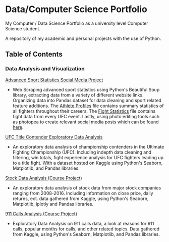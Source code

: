 # Data/Computer Science Portfolio
My Computer / Data Science Portfolio as a university level Computer Science student.

A repository of my academic and personal projects with the use of Python.

## Table of Contents

### Data Analysis and Visualization

[Advanced Sport Statistics Social Media Project](https://github.com/brock-r/Data-Computer-Science-Portfolio/tree/master/AndNewAnalytics)
- Web Scraping advanced sport statistics using Python's Beautiful Soup library, extracting data from a variety of different website links. Organizing data into Pandas dataset for data cleaning and sport related feature additions. The [Athlete Profiles]( https://github.com/brock-r/Data-Computer-Science-Portfolio/blob/master/AndNewAnalytics/Data%20Creation%20(web%20scraping%20and%20more)/Athlete%20Profiles.ipynb) file contains summary statistics of all fighters throughout their careers. The [Fight Statistics](https://github.com/brock-r/Data-Computer-Science-Portfolio/blob/master/AndNewAnalytics/Data%20Creation%20(web%20scraping%20and%20more)/Fight%20Stats.ipynb) file contains fight data from every UFC event. Lastly, using photo editing tools such as photopea to create relevant social media posts which can be found [here]( https://www.instagram.com/andnewanalytics/).

[UFC Title Contender Exploratory Data Analysis](https://github.com/brock-r/Data-Computer-Science-Portfolio/blob/master/UFC%20Contender%20Analysis.ipynb) 
- An exploratory data analysis of championship contenders in the Ultimate Fighting Championship (UFC). Including indepth data cleaning and filtering, win totals, fight experience analysis for UFC fighters leading up to a title fight. With a dataset hosted on Kaggle using Python's Seaborn, Matplotlib, and Pandas libraries.

[Stock Data Analysis (Course Project)](https://github.com/brock-r/Data-Computer-Science-Portfolio/blob/master/Finance%20Capstone%20Project%20.ipynb) 
- An exploratory data analysis of stock data from major stock companies ranging from 2008-2016. Including information on close price, daily returns, ect. data gathered from Kaggle, using Python's Seaborn, Matplotlib, iplotly and Pandas libraries.

[911 Calls Analysis (Course Project)](https://github.com/brock-r/Data-Computer-Science-Portfolio/blob/master/Data%20Capstone%20Project%20911%20Calls.ipynb) 
- Exploratory Data Analysis on 911 calls data, a look at reasons for 911 calls, popular months for calls, and other related topics. Data gathered from Kaggle, using Python's Seaborn, Matplotlib, and Pandas libraries.


